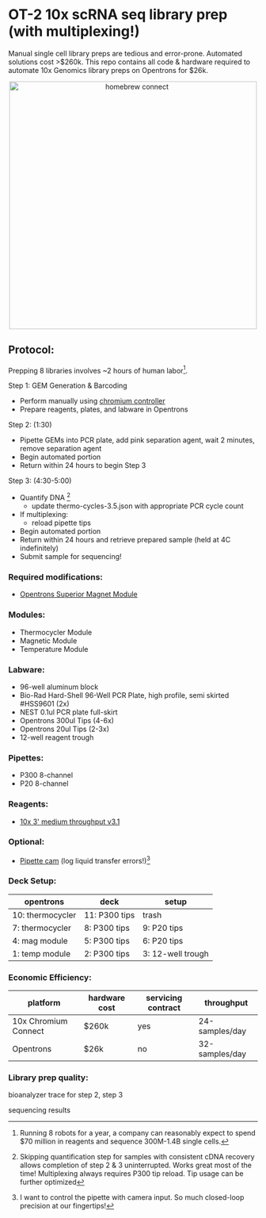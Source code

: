 # OT-2 10x scRNA seq library prep (with multiplexing!)

Manual single cell library preps are tedious and error-prone. Automated solutions cost >$260k. This repo contains all code & hardware required to automate 10x Genomics library preps on Opentrons for $26k.

<p align="center">
	<img src="https://github.com/retrobiosciences/opentrons-10x/blob/main/homebrew-connect.jpeg" alt="homebrew connect" width="500px">
</p>

Protocol:
------

Prepping 8 libraries involves ~2 hours of human labor[^1]. 

Step 1: GEM Generation & Barcoding
- Perform manually using [chromium controller](https://www.10xgenomics.com/instruments/chromium-controller)
- Prepare reagents, plates, and labware in Opentrons

Step 2:  (1:30)
- Pipette GEMs into PCR plate, add pink separation agent, wait 2 minutes, remove separation agent
- Begin automated portion
- Return within 24 hours to begin Step 3

Step 3: (4:30-5:00)
- Quantify DNA [^2]
	- update thermo-cycles-3.5.json with appropriate PCR cycle count
- If multiplexing:
	- reload pipette tips
- Begin automated portion
- Return within 24 hours and retrieve prepared sample (held at 4C indefinitely)
- Submit sample for sequencing!

### Required modifications:
- [Opentrons Superior Magnet Module](https://github.com/retrobiosciences/opentrons-superior-magnet)

### Modules:
- Thermocycler Module
- Magnetic Module
- Temperature Module

### Labware:
- 96-well aluminum block
- Bio-Rad Hard-Shell 96-Well PCR Plate, high profile, semi skirted #HSS9601 (2x)
- NEST 0.1ul PCR plate full-skirt
- Opentrons 300ul Tips (4-6x)
- Opentrons 20ul Tips (2-3x)
- 12-well reagent trough

### Pipettes:
- P300 8-channel
- P20 8-channel

### Reagents:
- [10x 3' medium throughput v3.1](https://www.10xgenomics.com/support/single-cell-gene-expression/documentation/steps/library-prep/chromium-next-gem-single-cell-3-v-3-1-dual-index-libraries)

### Optional:
- [Pipette cam](https://github.com/retrobiosciences/opentrons-pipette-cam) (log liquid transfer errors!)[^3]

### Deck Setup:
opentrons | deck | setup
--- | --- | ---
10: thermocycler| 11: P300 tips| trash
7: thermocycler| 8: P300 tips | 9: P20 tips
4: mag module | 5: P300 tips | 6: P20 tips
1: temp module | 2: P300 tips | 3: 12-well trough

### Economic Efficiency:
 platform | hardware cost | servicing contract | throughput 
 --- | --- | --- | ---
 10x Chromium Connect | $260k | yes | 24-samples/day
 Opentrons| $26k | no | 32-samples/day
 
### Library prep quality:
bioanalyzer trace for step 2, step 3

sequencing results

[^1]: Running 8 robots for a year, a company can reasonably expect to spend $70 million in reagents and sequence 300M-1.4B single cells.
[^2]: Skipping quantification step for samples with consistent cDNA recovery allows completion of step 2 & 3 uninterrupted. Works great most of the time! Multiplexing always requires P300 tip reload. Tip usage can be further optimized 
[^3]: I want to control the pipette with camera input. So much closed-loop precision at our fingertips!

